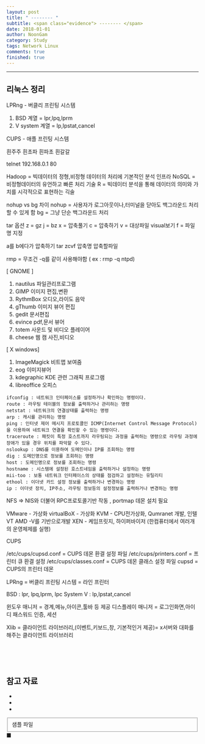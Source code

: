 ```yaml
---
layout: post
title: " -------- "
subtitle: <span class="evidence"> -------- </span>
date: 2018-01-01
author: NoonGam
category: Study
tags: Network Linux
comments: true
finished: true
---
```


---

## 리눅스 정리
LPRng - 버클리 프린팅 시스템
1. BSD 계열 = lpr,lpq,lprm
2. V system 계열 = lp,lpstat,cancel

CUPS - 애플 프린팅 시스템



흰주주 흰초파 흰파초 흰갈갈


telnet 192.168.0.1 80





Hadoop = 빅데이터의 정형,비정형 데이터의 처리에 기본적인 분석 인프라
NoSQL = 비정형데이터의 유언하고 빠른 처리 기술
R = 빅데이터 분석을 통해 데이터의 의미와 가치를 시각적으로 표현하는 긱술



nohup vs bg 차이
nohup = 사용자가 로그아웃이나,터미널을 닫아도 백그라운드 처리할 수 있게 함
bg = 그냥 단순 백그라운드 처리



tar 옵션
z = gz
j = bz
x = 압축풀기
c = 압축하기
v = 대상파일 visual보기
f = 파일명 지정

a를 b에다가 압축하기
tar zcvf 압축명 압축할파일

rmp = 무조건 -q를 같이 사용해야함 ( ex : rmp -q ntpd)




 [ GNOME ]
 1. nautilus 파일관리프로그램
 2. GIMP 이미지 편집,변환
 3. RythmBox 오디오,라이도 음악
 4. gThumb 이미지 뷰어 편집
 5. gedit 문서편집
 6. evince pdf,문서 뷰어
 7. totem 사운드 및 비디오 플레이어
 8. cheese 웹 캠 사진,비디오


 [ X windows]
 1. ImageMagick 비트맵 보여줌
 2. eog 이미지뷰어
 3. kdegraphic KDE 관련 그래픽 프로그램
 4. libreoffice 오피스

```
ifconfig : 네트워크 인터페이스를 설정하거나 확인하는 명령이다.
route : 라우팅 테이블의 정보를 출력하거나 관리하는 명령
netstat : 네트워크의 연결상태를 출력하는 명령
arp : 캐시를 관리하는 명령
ping : 인터넷 제어 메시지 프로토콜인 ICMP(Internet Control Message Protocol) 을 이용하여 네트워크 연결을 확인할 수 있는 명령이다.
traceroute : 패킷이 특정 호스트까지 라우팅되는 과정을 출력하는 명령으로 라우팅 과정에 장애가 있을 경우 위치를 파악할 수 있다.
nslookup : DNS를 이용하여 도메인이나 IP를 조회하는 명령
dig : 도메인명으로 정보를 조회하는 명령
host : 도메인명으로 정보를 조회하는 명령
hostname : 시스템에 설정된 호스트네임을 출력하거나 설정하는 명령
mii-too : 보통 네트워크 인터페이스의 상태를 점검하고 설정하는 유틸리티
ethool : 이더넷 카드 설정 정보를 출력하거나 변경하는 명령
ip : 이더넷 장치, IP주소, 라우팅 정보등의 설정정보를 출력하거나 변경하는 명령

```

NFS => NIS와 더불어 RPC프로토콜기반 작동 , portmap 데몬 설치 필요


VMware - 가상화
virtualBoX - 가상화
KVM - CPU전가상화, Qumranet 개발, 인텔 VT AMD -V를 기반으로개발
XEN - 케임프릿지, 하이퍼바이저 (한컴퓨터에서 여러개의 운영체제를 실행)



CUPS

/etc/cups/cupsd.conf = CUPS 데몬 환결 설정 파일
/etc/cups/printers.conf = 프린터 큐 환결 설정
/etc/cups/classes.conf = CUPS 데몬 클래스 설정 파일
cupsd  = CUPS의 프린터 데몬

LPRng = 버클리 프린팅 시스템 = 라인 프린터



BSD : lpr, lpq,lprm, lpc
System V : lp,lpstat,cancel


윈도우 매니저 = 경계,메뉴,아이콘,툴바 등 제공
디스플레이 매니저 = 로그인화면,아이디 패스워드 인증, 세션

Xlib = 클라이언트 라이브러리,(이벤트,키보드,창, 기본적인거 제공)= x서버와 대화를 해주는 클라이언트 라이브러리



<br><br><br>

## 참고 자료
*
*
*
<fieldset id="gpg-fieldset">
 샘플 파일
</fieldset>
■
